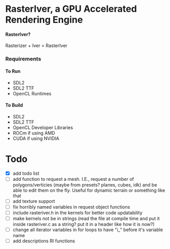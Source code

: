 # RasterIver, a GPU Accelerated Rendering Engine
#### RasterIver?
Rasterizer + Iver = RasterIver
### Requirements
#### To Run
- SDL2
- SDL2 TTF
- OpenCL Runtimes
#### To Build
- SDL2
- SDL2 TTF
- OpenCL Developer Libraries
- ROCm if using AMD
- CUDA if using NVIDIA


# Todo
- [x] add todo list
- [ ] add function to request a mesh. I.E., request a number of polygons/verticies (maybe from presets? planes, cubes, idk) and be able to edit them on the fly. Useful for dynamic terrain or something like that
- [ ] add texture support
- [ ] fix horribly named variables in request object functions
- [ ] include rasteriver.h in the kernels for better code updatability
- [ ] make kernels not be in strings (read the file at compile time and put it inside rasteriver.c as a string? put it in a header like how it is now?)
- [ ] change all iterator variables in for loops to have "i_" before it's variable name
- [ ] add descriptions RI functions
